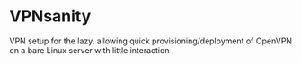 # VPNsanity
VPN setup for the lazy, allowing quick provisioning/deployment of OpenVPN on a bare Linux server with little interaction
